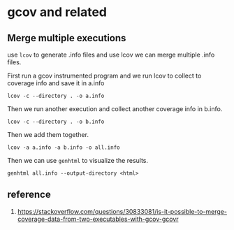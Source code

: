 # gcov and related

## Merge multiple executions

use `lcov` to generate .info files and use lcov
we can merge multiple .info files.

First run a gcov instrumented program
and we run lcov to collect to coverage
info and save it in a.info

```
lcov -c --directory . -o a.info
```

Then we run another execution and
collect another coverage info in b.info.

```
lcov -c --directory . -o b.info
```

Then we add them together.

```
lcov -a a.info -a b.info -o all.info
```

Then we can use `genhtml` to visualize the results.

```
genhtml all.info --output-directory <html>
```

## reference
1. https://stackoverflow.com/questions/30833081/is-it-possible-to-merge-coverage-data-from-two-executables-with-gcov-gcovr
